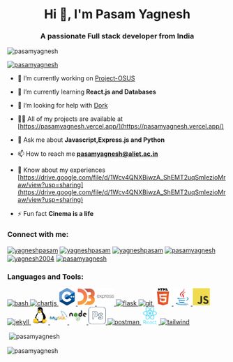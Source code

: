 <h1 align="center">Hi 👋, I'm Pasam Yagnesh</h1>
<h3 align="center">A passionate Full stack developer from India</h3>

<p align="left"> <img src="https://komarev.com/ghpvc/?username=pasamyagnesh&label=Profile%20views&color=0e75b6&style=flat" alt="pasamyagnesh" /> </p>

<p align="left"> <a href="https://github.com/ryo-ma/github-profile-trophy"><img src="https://github-profile-trophy.vercel.app/?username=pasamyagnesh" alt="pasamyagnesh" /></a> </p>

- 🔭 I’m currently working on [Project-OSUS](https://github.com/harshithtunuguntla/project-osus)

- 🌱 I’m currently learning **React.js and Databases**

- 🤝 I’m looking for help with [Dork](https://dork-application.vercel.app/)

- 👨‍💻 All of my projects are available at [https://pasamyagnesh.vercel.app/](https://pasamyagnesh.vercel.app/)

- 💬 Ask me about **Javascript,Express.js and Python**

- 📫 How to reach me **pasamyagnesh@aliet.ac.in**

- 📄 Know about my experiences [https://drive.google.com/file/d/1Wcv4QNXBiwzA_ShEMT2uqSmIezioMraw/view?usp=sharing](https://drive.google.com/file/d/1Wcv4QNXBiwzA_ShEMT2uqSmIezioMraw/view?usp=sharing)

- ⚡ Fun fact **Cinema is a life**

<h3 align="left">Connect with me:</h3>
<p align="left">
<a href="https://twitter.com/yagneshpasam" target="blank"><img align="center" src="https://raw.githubusercontent.com/rahuldkjain/github-profile-readme-generator/master/src/images/icons/Social/twitter.svg" alt="yagneshpasam" height="30" width="40" /></a>
<a href="https://linkedin.com/in/yagneshpasam" target="blank"><img align="center" src="https://raw.githubusercontent.com/rahuldkjain/github-profile-readme-generator/master/src/images/icons/Social/linked-in-alt.svg" alt="yagneshpasam" height="30" width="40" /></a>
<a href="https://instagram.com/yagneshpasam" target="blank"><img align="center" src="https://raw.githubusercontent.com/rahuldkjain/github-profile-readme-generator/master/src/images/icons/Social/instagram.svg" alt="yagneshpasam" height="30" width="40" /></a>
<a href="https://www.codechef.com/users/pasamyagnesh" target="blank"><img align="center" src="https://cdn.jsdelivr.net/npm/simple-icons@3.1.0/icons/codechef.svg" alt="pasamyagnesh" height="30" width="40" /></a>
<a href="https://codeforces.com/profile/yagnesh2004" target="blank"><img align="center" src="https://raw.githubusercontent.com/rahuldkjain/github-profile-readme-generator/master/src/images/icons/Social/codeforces.svg" alt="yagnesh2004" height="30" width="40" /></a>
<a href="https://www.leetcode.com/pasamyagnesh" target="blank"><img align="center" src="https://raw.githubusercontent.com/rahuldkjain/github-profile-readme-generator/master/src/images/icons/Social/leet-code.svg" alt="pasamyagnesh" height="30" width="40" /></a>
</p>

<h3 align="left">Languages and Tools:</h3>
<p align="left"> <a href="https://www.gnu.org/software/bash/" target="_blank" rel="noreferrer"> <img src="https://www.vectorlogo.zone/logos/gnu_bash/gnu_bash-icon.svg" alt="bash" width="40" height="40"/> </a> <a href="https://www.chartjs.org" target="_blank" rel="noreferrer"> <img src="https://www.chartjs.org/media/logo-title.svg" alt="chartjs" width="40" height="40"/> </a> <a href="https://www.w3schools.com/cpp/" target="_blank" rel="noreferrer"> <img src="https://raw.githubusercontent.com/devicons/devicon/master/icons/cplusplus/cplusplus-original.svg" alt="cplusplus" width="40" height="40"/> </a> <a href="https://d3js.org/" target="_blank" rel="noreferrer"> <img src="https://raw.githubusercontent.com/devicons/devicon/master/icons/d3js/d3js-original.svg" alt="d3js" width="40" height="40"/> </a> <a href="https://expressjs.com" target="_blank" rel="noreferrer"> <img src="https://raw.githubusercontent.com/devicons/devicon/master/icons/express/express-original-wordmark.svg" alt="express" width="40" height="40"/> </a> <a href="https://flask.palletsprojects.com/" target="_blank" rel="noreferrer"> <img src="https://www.vectorlogo.zone/logos/pocoo_flask/pocoo_flask-icon.svg" alt="flask" width="40" height="40"/> </a> <a href="https://git-scm.com/" target="_blank" rel="noreferrer"> <img src="https://www.vectorlogo.zone/logos/git-scm/git-scm-icon.svg" alt="git" width="40" height="40"/> </a> <a href="https://www.w3.org/html/" target="_blank" rel="noreferrer"> <img src="https://raw.githubusercontent.com/devicons/devicon/master/icons/html5/html5-original-wordmark.svg" alt="html5" width="40" height="40"/> </a> <a href="https://www.java.com" target="_blank" rel="noreferrer"> <img src="https://raw.githubusercontent.com/devicons/devicon/master/icons/java/java-original.svg" alt="java" width="40" height="40"/> </a> <a href="https://developer.mozilla.org/en-US/docs/Web/JavaScript" target="_blank" rel="noreferrer"> <img src="https://raw.githubusercontent.com/devicons/devicon/master/icons/javascript/javascript-original.svg" alt="javascript" width="40" height="40"/> </a> <a href="https://jekyllrb.com/" target="_blank" rel="noreferrer"> <img src="https://www.vectorlogo.zone/logos/jekyllrb/jekyllrb-icon.svg" alt="jekyll" width="40" height="40"/> </a> <a href="https://www.linux.org/" target="_blank" rel="noreferrer"> <img src="https://raw.githubusercontent.com/devicons/devicon/master/icons/linux/linux-original.svg" alt="linux" width="40" height="40"/> </a> <a href="https://www.mysql.com/" target="_blank" rel="noreferrer"> <img src="https://raw.githubusercontent.com/devicons/devicon/master/icons/mysql/mysql-original-wordmark.svg" alt="mysql" width="40" height="40"/> </a> <a href="https://nodejs.org" target="_blank" rel="noreferrer"> <img src="https://raw.githubusercontent.com/devicons/devicon/master/icons/nodejs/nodejs-original-wordmark.svg" alt="nodejs" width="40" height="40"/> </a> <a href="https://www.photoshop.com/en" target="_blank" rel="noreferrer"> <img src="https://raw.githubusercontent.com/devicons/devicon/master/icons/photoshop/photoshop-line.svg" alt="photoshop" width="40" height="40"/> </a> <a href="https://postman.com" target="_blank" rel="noreferrer"> <img src="https://www.vectorlogo.zone/logos/getpostman/getpostman-icon.svg" alt="postman" width="40" height="40"/> </a> <a href="https://reactjs.org/" target="_blank" rel="noreferrer"> <img src="https://raw.githubusercontent.com/devicons/devicon/master/icons/react/react-original-wordmark.svg" alt="react" width="40" height="40"/> </a> <a href="https://tailwindcss.com/" target="_blank" rel="noreferrer"> <img src="https://www.vectorlogo.zone/logos/tailwindcss/tailwindcss-icon.svg" alt="tailwind" width="40" height="40"/> </a> </p>

<p>&nbsp;<img align="center" src="https://github-readme-stats.vercel.app/api?username=pasamyagnesh&show_icons=true&locale=en" alt="pasamyagnesh" /></p>

<p><img align="center" src="https://github-readme-streak-stats.herokuapp.com/?user=pasamyagnesh&" alt="pasamyagnesh" /></p>
